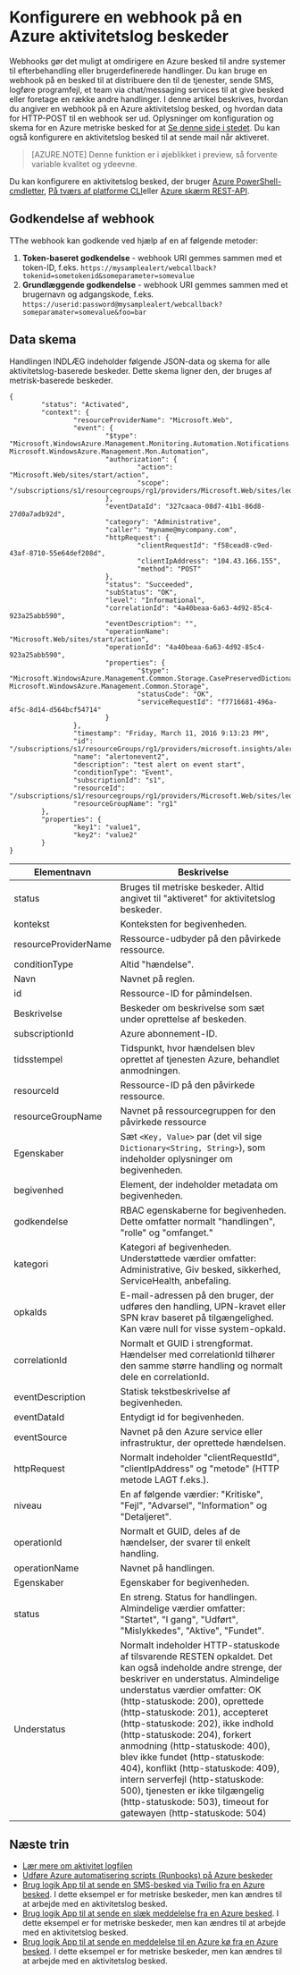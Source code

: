 <properties
    pageTitle="Konfigurere en webhook på Azure aktivitetslog beskeder | Microsoft Azure"
    description="Se, hvordan du bruger aktivitetslog beskeder til at ringe til webhooks. "
    authors="kamathashwin"
    manager="carolz"
    editor=""
    services="monitoring-and-diagnostics"
    documentationCenter="monitoring-and-diagnostics"/>

<tags
    ms.service="monitoring-and-diagnostics"
    ms.workload="na"
    ms.tgt_pltfrm="na"
    ms.devlang="na"
    ms.topic="article"
    ms.date="10/20/2016"
    ms.author="ashwink"/>

# <a name="configure-a-webhook-on-an-azure-activity-log-alerts"></a>Konfigurere en webhook på en Azure aktivitetslog beskeder

Webhooks gør det muligt at omdirigere en Azure besked til andre systemer til efterbehandling eller brugerdefinerede handlinger. Du kan bruge en webhook på en besked til at distribuere den til de tjenester, sende SMS, logføre programfejl, et team via chat/messaging services til at give besked eller foretage en række andre handlinger. I denne artikel beskrives, hvordan du angiver en webhook på en Azure aktivitetslog besked, og hvordan data for HTTP-POST til en webhook ser ud. Oplysninger om konfiguration og skema for en Azure metriske besked for at [Se denne side i stedet](insights-webhooks-alerts.md). Du kan også konfigurere en aktivitetslog besked til at sende mail når aktiveret.

>[AZURE.NOTE] Denne funktion er i øjeblikket i preview, så forvente variable kvalitet og ydeevne.

Du kan konfigurere en aktivitetslog besked, der bruger [Azure PowerShell-cmdletter](insights-powershell-samples.md#create-alert-rules), [På tværs af platforme CLI](insights-cli-samples.md#work-with-alerts)eller [Azure skærm REST-API](https://msdn.microsoft.com/library/azure/dn933805.aspx).

## <a name="authenticating-the-webhook"></a>Godkendelse af webhook
TThe webhook kan godkende ved hjælp af en af følgende metoder:

1. **Token-baseret godkendelse** - webhook URI gemmes sammen med et token-ID, f.eks. `https://mysamplealert/webcallback?tokenid=sometokenid&someparameter=somevalue`
2.  **Grundlæggende godkendelse** - webhook URI gemmes sammen med et brugernavn og adgangskode, f.eks. `https://userid:password@mysamplealert/webcallback?someparamater=somevalue&foo=bar`

## <a name="payload-schema"></a>Data skema
Handlingen INDLÆG indeholder følgende JSON-data og skema for alle aktivitetslog-baserede beskeder. Dette skema ligner den, der bruges af metrisk-baserede beskeder.

```
{
        "status": "Activated",
        "context": {
                "resourceProviderName": "Microsoft.Web",
                "event": {
                        "$type": "Microsoft.WindowsAzure.Management.Monitoring.Automation.Notifications.GenericNotifications.Datacontracts.InstanceEventContext, Microsoft.WindowsAzure.Management.Mon.Automation",
                        "authorization": {
                                "action": "Microsoft.Web/sites/start/action",
                                "scope": "/subscriptions/s1/resourcegroups/rg1/providers/Microsoft.Web/sites/leoalerttest"
                        },
                        "eventDataId": "327caaca-08d7-41b1-86d8-27d0a7adb92d",
                        "category": "Administrative",
                        "caller": "myname@mycompany.com",
                        "httpRequest": {
                                "clientRequestId": "f58cead8-c9ed-43af-8710-55e64def208d",
                                "clientIpAddress": "104.43.166.155",
                                "method": "POST"
                        },
                        "status": "Succeeded",
                        "subStatus": "OK",
                        "level": "Informational",
                        "correlationId": "4a40beaa-6a63-4d92-85c4-923a25abb590",
                        "eventDescription": "",
                        "operationName": "Microsoft.Web/sites/start/action",
                        "operationId": "4a40beaa-6a63-4d92-85c4-923a25abb590",
                        "properties": {
                                "$type": "Microsoft.WindowsAzure.Management.Common.Storage.CasePreservedDictionary, Microsoft.WindowsAzure.Management.Common.Storage",
                                "statusCode": "OK",
                                "serviceRequestId": "f7716681-496a-4f5c-8d14-d564bcf54714"
                        }
                },
                "timestamp": "Friday, March 11, 2016 9:13:23 PM",
                "id": "/subscriptions/s1/resourceGroups/rg1/providers/microsoft.insights/alertrules/alertonevent2",
                "name": "alertonevent2",
                "description": "test alert on event start",
                "conditionType": "Event",
                "subscriptionId": "s1",
                "resourceId": "/subscriptions/s1/resourcegroups/rg1/providers/Microsoft.Web/sites/leoalerttest",
                "resourceGroupName": "rg1"
        },
        "properties": {
                "key1": "value1",
                "key2": "value2"
        }
}
```

|Elementnavn       |Beskrivelse|
|---                |---|
|status             |Bruges til metriske beskeder. Altid angivet til "aktiveret" for aktivitetslog beskeder.|
|kontekst            |Konteksten for begivenheden.|
|resourceProviderName|Ressource-udbyder på den påvirkede ressource.|
|conditionType      |Altid "hændelse".|
|Navn               |Navnet på reglen.|
|id                 |Ressource-ID for påmindelsen.|
|Beskrivelse        |Beskeder om beskrivelse som sæt under oprettelse af beskeden.|
|subscriptionId     |Azure abonnement-ID.|
|tidsstempel          |Tidspunkt, hvor hændelsen blev oprettet af tjenesten Azure, behandlet anmodningen.|
|resourceId         |Ressource-ID på den påvirkede ressource.|
|resourceGroupName  |Navnet på ressourcegruppen for den påvirkede ressource|
|Egenskaber         |Sæt `<Key, Value>` par (det vil sige `Dictionary<String, String>`), som indeholder oplysninger om begivenheden.|
|begivenhed              |Element, der indeholder metadata om begivenheden.|
|godkendelse      |RBAC egenskaberne for begivenheden. Dette omfatter normalt "handlingen", "rolle" og "omfanget."|
|kategori           |Kategori af begivenheden. Understøttede værdier omfatter: Administrative, Giv besked, sikkerhed, ServiceHealth, anbefaling.|
|opkalds             |E-mail-adressen på den bruger, der udføres den handling, UPN-kravet eller SPN krav baseret på tilgængelighed. Kan være null for visse system-opkald.|
|correlationId      |Normalt et GUID i strengformat. Hændelser med correlationId tilhører den samme større handling og normalt dele en correlationId.|
|eventDescription   |Statisk tekstbeskrivelse af begivenheden.|
|eventDataId        |Entydigt id for begivenheden.|
|eventSource        |Navnet på den Azure service eller infrastruktur, der oprettede hændelsen.|
|httpRequest        |Normalt indeholder "clientRequestId", "clientIpAddress" og "metode" (HTTP metode LAGT f.eks.).|
|niveau              |En af følgende værdier: "Kritiske", "Fejl", "Advarsel", "Information" og "Detaljeret".|
|operationId        |Normalt et GUID, deles af de hændelser, der svarer til enkelt handling.|
|operationName      |Navnet på handlingen.|
|Egenskaber         |Egenskaber for begivenheden.|
|status             |En streng. Status for handlingen. Almindelige værdier omfatter: "Startet", "I gang", "Udført", "Mislykkedes", "Aktive", "Fundet".|
|Understatus          |Normalt indeholder HTTP-statuskode af tilsvarende RESTEN opkaldet. Det kan også indeholde andre strenge, der beskriver en understatus. Almindelige understatus værdier omfatter: OK (http-statuskode: 200), oprettede (http-statuskode: 201), accepteret (http-statuskode: 202), ikke indhold (http-statuskode: 204), forkert anmodning (http-statuskode: 400), blev ikke fundet (http-statuskode: 404), konflikt (http-statuskode: 409), intern serverfejl (http-statuskode: 500), tjenesten er ikke tilgængelig (http-statuskode: 503), timeout for gatewayen (http-statuskode: 504)|

## <a name="next-steps"></a>Næste trin
- [Lær mere om aktivitet logfilen](monitoring-overview-activity-logs.md)
- [Udføre Azure automatisering scripts (Runbooks) på Azure beskeder](http://go.microsoft.com/fwlink/?LinkId=627081)
- [Brug logik App til at sende en SMS-besked via Twilio fra en Azure besked](https://github.com/Azure/azure-quickstart-templates/tree/master/201-alert-to-text-message-with-logic-app). I dette eksempel er for metriske beskeder, men kan ændres til at arbejde med en aktivitetslog besked.
- [Brug logik App til at sende en slæk meddelelse fra en Azure besked](https://github.com/Azure/azure-quickstart-templates/tree/master/201-alert-to-slack-with-logic-app). I dette eksempel er for metriske beskeder, men kan ændres til at arbejde med en aktivitetslog besked.
- [Brug logik App til at sende en meddelelse til en Azure kø fra en Azure besked](https://github.com/Azure/azure-quickstart-templates/tree/master/201-alert-to-queue-with-logic-app). I dette eksempel er for metriske beskeder, men kan ændres til at arbejde med en aktivitetslog besked.
